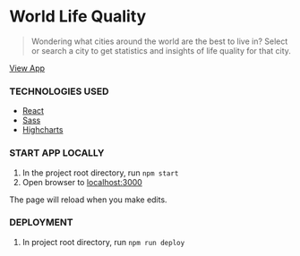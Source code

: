 # World Life Quality

> Wondering what cities around the world are the best to live in? Select or search a city to get statistics and insights of life quality for that city.

[View App](https://thaitwo.github.io/lifequality/#/)

### TECHNOLOGIES USED
- [React](https://reactjs.org/)
- [Sass](https://sass-lang.com/)
- [Highcharts](https://www.highcharts.com/)

### START APP LOCALLY

1. In the project root directory, run `npm start`
2. Open browser to [localhost:3000](http://localhost:3000)

The page will reload when you make edits.

### DEPLOYMENT

1. In project root directory, run `npm run deploy`

